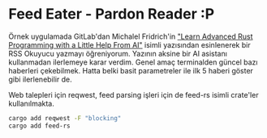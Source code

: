 # Feed Eater - Pardon Reader :P

Örnek uygulamada GitLab'dan Michalel Fridrich'in ["Learn Advanced Rust Programming with a Little Help From AI"](https://about.gitlab.com/blog/2023/10/12/learn-advanced-rust-programming-with-a-little-help-from-ai-code-suggestions/) isimli yazısından esinlenerek bir RSS Okuyucu yazmayı öğreniyorum. Yazının aksine bir AI asistanı kullanmadan ilerlemeye karar verdim. Genel amaç terminalden güncel bazı haberleri çekebilmek. Hatta belki basit parametreler ile ilk 5 haberi göster gibi ilerlenebilir de.

Web talepleri için reqwest, feed parsing işleri için de feed-rs isimli crate'ler kullanılmakta.

```bash
cargo add reqwest -F "blocking"
cargo add feed-rs
```